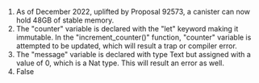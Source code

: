 1. As of December 2022, uplifted by Proposal 92573, a canister can now hold 48GB of stable memory.
2. The "counter" variable is declared with the "let" keyword making it immutable. In the "increment_counter()" function, "counter" variable is attempted to be updated, which will result a trap or compiler error.
3. The "message" variable is declared with type Text but assigned with a value of 0, which is a Nat type. This will result an error as well.
4. False